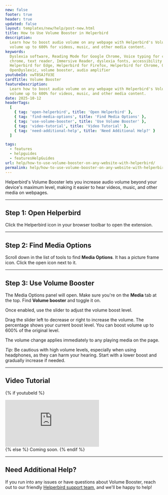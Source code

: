 ```yaml
---
new: false
footer: true
header: true
updated: false
layout: templates/new/help/post-new.html
title: How to Use Volume Booster in Helperbird
description:
  Learn how to boost audio volume on any webpage with Helperbird's Volume Booster feature. Increase
  volume up to 600% for videos, music, and other media content.
keywords:
  Dyslexia software, Reading Mode for Google Chrome, Voice typing for chrome, Text to speech for
  chrome, text reader, Immersive Reader, dyslexia fonts, accessibility software, dyslexia software,
  Helperbird for Edge, Helperbird for Firefox, Helperbird for Chrome, Opendyslexic for Chrome,
  OpenDyslexic, volume booster, audio amplifier
youtubeId: vwT8SAJfU3E
cardTitle: Volume Booster
featureDescription:
  Learn how to boost audio volume on any webpage with Helperbird's Volume Booster feature. Increase
  volume up to 600% for videos, music, and other media content.
date: 2025-10-12
headerTags:
  [
    { tag: 'open-helperbird', title: 'Open Helperbird' },
    { tag: 'find-media-options', title: 'Find Media Options' },
    { tag: 'use-volume-booster', title: 'Use Volume Booster' },
    { tag: 'video-tutorial', title: 'Video Tutorial' },
    { tag: 'need-additional-help', title: 'Need Additional Help?' }
  ]

tags:
  - features
  - helpguides
  - featuresHelpGuides
url: help/how-to-use-volume-booster-on-any-website-with-helperbird/
permalink: help/how-to-use-volume-booster-on-any-website-with-helperbird/
---
```


Helperbird's Volume Booster lets you increase audio volume beyond your device's maximum level, making it easier to hear videos, music, and other media on webpages.

---

## Step 1: Open Helperbird

Click the Helperbird icon in your browser toolbar to open the extension.

---

## Step 2: Find Media Options

Scroll down in the list of tools to find **Media Options**. It has a picture frame icon. Click the open icon next to it.

---

## Step 3: Use Volume Booster

The Media Options panel will open. Make sure you're on the **Media** tab at the top. Find **Volume booster** and toggle it on.

Once enabled, use the slider to adjust the volume boost level. 

Drag the slider left to decrease or right to increase the volume. The percentage shows your current boost level. You can boost volume up to 600% of the original level.

The volume change applies immediately to any playing media on the page.

*Tip:* Be cautious with high volume levels, especially when using headphones, as they can harm your hearing. Start with a lower boost and gradually increase if needed.

---

## Video Tutorial

{% if youtubeId %}
<div class="aspect-w-16 aspect-h-9 mt-12 mb-12">
<iframe id="videos" src="https://www.youtube.com/embed/{{youtubeId}}" title="YouTube video player" frameborder="0" allow="accelerometer; autoplay; clipboard-write; encrypted-media; gyroscope; picture-in-picture; web-share" allowfullscreen></iframe>
</div>
{% else %}
Coming soon.
{% endif %}

---

## Need Additional Help?

If you run into any issues or have questions about Volume Booster, reach out to our friendly [Helperbird support team](/support/), and we'll be happy to help!